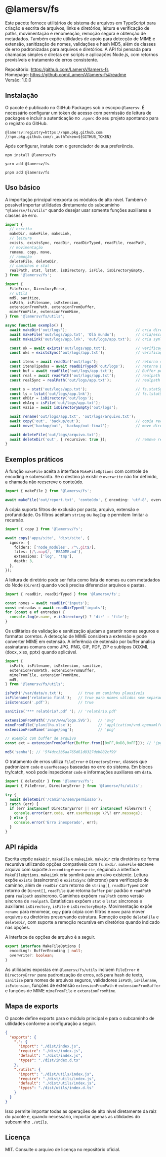 # @lamersv/fs

Este pacote fornece utilitários de sistema de arquivos em TypeScript para criação e escrita de arquivos, links e diretórios, leitura e verificação de paths, movimentação e renomeação, remoção segura e obtenção de metadados. Também expõe utilidades de apoio para detecção de MIME e extensão, sanitização de nomes, validações e hash MD5, além de classes de erro padronizadas para arquivos e diretórios. A API foi pensada para chamadas simples e diretas em scripts e aplicações Node.js, com retornos previsíveis e tratamento de erros consistente.

Repositório: https://github.com/LamersV/lamers-fs  
Homepage: https://github.com/LamersV/lamers-fs#readme  
Versão: 1.0.0

## Instalação

O pacote é publicado no GitHub Packages sob o escopo `@lamersv`. É necessário configurar um token de acesso com permissão de leitura de packages e incluir a autenticação no `.npmrc` do seu projeto apontando para o registro do GitHub.

```
@lamersv:registry=https://npm.pkg.github.com
//npm.pkg.github.com/:_authToken=${GITHUB_TOKEN}
```

Após configurar, instale com o gerenciador de sua preferência.

```
npm install @lamersv/fs
```

```
yarn add @lamersv/fs
```

```
pnpm add @lamersv/fs
```

## Uso básico

A importação principal reexporta os módulos de alto nível. Também é possível importar utilidades diretamente do subcaminho `"@lamersv/fs/utils"` quando desejar usar somente funções auxiliares e classes de erro.

```ts
import {
  // escrita
  makeDir, makeFile, makeLink,
  // leitura
  exists, existsSync, readDir, readDirTyped, readFile, readPath,
  // movimentação
  rename, copy, move,
  // remoção
  deleteFile, deleteDir,
  // caminhos e stat
  realPath, stat, lstat, isDirectory, isFile, isDirectoryEmpty,
} from '@lamersv/fs';

import {
  FileError, DirectoryError,
  // utils
  md5, sanitize,
  isPath, isFilename, isExtension,
  extensionFromPath, extensionFromBuffer,
  mimeFromFile, extensionFromMime,
} from '@lamersv/fs/utils';

async function exemplo() {
  await makeDir('out/logs');                               // cria diretório (recursivo)
  await makeFile('out/logs/app.txt', 'Olá mundo');         // cria/escreve arquivo
  await makeLink('out/logs/app.lnk', 'out/logs/app.txt');  // cria symlink

  const ok = await exists('out/logs/app.txt');             // verificação assíncrona
  const oks = existsSync('out/logs/app.txt');              // verificação síncrona

  const itens = await readDir('out/logs');                 // retorna string[]
  const itensTipados = await readDirTyped('out/logs');     // retorna Dirent[]
  const buf = await readFile('out/logs/app.txt');          // Buffer por padrão
  const real = await readPath('out/logs/app.txt');         // realpath assíncrono
  const realSync = realPath('out/logs/app.txt');           // realpath síncrono

  const s = stat('out/logs/app.txt');                      // fs.statSync com tratamento
  const ls = lstat('out/logs/app.lnk');                    // fs.lstatSync
  const ehDir = isDirectory('out/logs');
  const ehArq = isFile('out/logs/app.txt');
  const vazio = await isDirectoryEmpty('out/logs');

  await rename('out/logs/app.txt', 'out/logs/arquivo.txt');
  await copy('out', 'backup/out');                         // copia recursiva
  await move('backup/out', 'backup/out-final');            // move diretórios/arquivos

  await deleteFile('out/logs/arquivo.txt');
  await deleteDir('out', { recursive: true });             // remove recursivamente
}
```

## Exemplos práticos

A função `makeFile` aceita a interface `MakeFileOptions` com controle de encoding e sobrescrita. Se o destino já existir e `overwrite` não for definido, a chamada não reescreve o conteúdo.

```ts
import { makeFile } from '@lamersv/fs';

await makeFile('out/report.txt', 'conteúdo', { encoding: 'utf-8', overwrite: true });
```

A cópia suporta filtros de exclusão por pasta, arquivo, extensão e profundidade. Os filtros aceitam `string` ou `RegExp` e permitem limitar a recursão.

```ts
import { copy } from '@lamersv/fs';

await copy('apps/site', 'dist/site', {
  ignore: {
    folders: ['node_modules', /^\.git$/],
    files: [/\.map$/, 'README.md'],
    extensions: ['log', 'tmp'],
    depth: 3,
  },
});
```

A leitura de diretório pode ser feita como lista de nomes ou com metadados do Node (`Dirent`) quando você precisa diferenciar arquivos e pastas.

```ts
import { readDir, readDirTyped } from '@lamersv/fs';

const nomes = await readDir('inputs');
const entradas = await readDirTyped('inputs');
for (const e of entradas) {
  console.log(e.name, e.isDirectory() ? 'dir' : 'file');
}
```

Os utilitários de validação e sanitização ajudam a garantir nomes seguros e formatos corretos. A detecção de MIME considera a extensão e pode converter MIME em extensão. A inferência de extensão por buffer analisa assinaturas comuns como JPG, PNG, GIF, PDF, ZIP e subtipos OOXML (docx, xlsx, pptx) quando aplicável.

```ts
import {
  isPath, isFilename, isExtension, sanitize,
  extensionFromPath, extensionFromBuffer,
  mimeFromFile, extensionFromMime,
  md5,
} from '@lamersv/fs/utils';

isPath('/var/data/x.txt');       // true em caminhos plausíveis
isFilename('relatorio final');   // true para nomes válidos sem separadores
isExtension('.pdf');             // true

sanitize('*** relatório?.pdf '); // 'relatório.pdf'

extensionFromPath('/var/www/logo.SVG');   // 'svg'
mimeFromFile('planilha.xlsx');            // 'application/vnd.openxmlformats-officedocument.spreadsheetml.sheet'
extensionFromMime('image/png');           // 'png'

// exemplo com buffer de arquivo
const ext = extensionFromBuffer(Buffer.from([0xFF,0xD8,0xFF])); // 'jpg' para assinatura JPEG

md5('senha'); // '5f4dcc3b5aa765d61d8327deb882cf99'
```

O tratamento de erros utiliza `FileError` e `DirectoryError`, classes que padronizam `code` e `userMessage` baseadas no erro do sistema. Em blocos try/catch, você pode inspecionar `code` e informações auxiliares em `data`.

```ts
import { deleteDir } from '@lamersv/fs';
import { FileError, DirectoryError } from '@lamersv/fs/utils';

try {
  await deleteDir('/caminho/sem/permissao');
} catch (err) {
  if (err instanceof DirectoryError || err instanceof FileError) {
    console.error(err.code, err.userMessage \?\? err.message);
  } else {
    console.error('Erro inesperado', err);
  }
}
```

## API rápida

Escrita expõe `makeDir`, `makeFile` e `makeLink`. `makeDir` cria diretórios de forma recursiva utilizando opções compatíveis com `fs.mkdir`. `makeFile` escreve arquivo com suporte a `encoding` e `overwrite`, seguindo a interface `MakeFileOptions`. `makeLink` cria symlink para um alvo existente. Leitura expõe `exists` (assíncrono) e `existsSync` (síncrono) para verificação de caminho, além de `readDir` com retorno de `string[]`, `readDirTyped` com retorno de `Dirent[]`, `readFile` que retorna `Buffer` por padrão e `readPath` para `realpath` assíncrono. Caminhos expõem `realPath` como versão síncrona de `realpath`. Estatísticas expõem `stat` e `lstat` síncronos e auxiliares `isDirectory`, `isFile` e `isDirectoryEmpty`. Movimentação expõe `rename` para renomear, `copy` para cópia com filtros e `move` para mover arquivos ou diretórios preservando estrutura. Remoção expõe `deleteFile` e `deleteDir`, com suporte a remoção recursiva em diretórios quando indicado nas opções.

A interface de opções de arquivo é a seguir.

```ts
export interface MakeFileOptions {
  encoding?: BufferEncoding | null;
  overwrite?: boolean;
}
```

As utilidades expostas em `@lamersv/fs/utils` incluem `FileError` e `DirectoryError` para padronização de erros, `md5` para hash de texto, `sanitize` para nomes de arquivos seguros, validadores `isPath`, `isFilename`, `isExtension`, funções de extensão `extensionFromPath` e `extensionFromBuffer` e funções de MIME `mimeFromFile` e `extensionFromMime`.

## Mapa de exports

O pacote define exports para o módulo principal e para o subcaminho de utilidades conforme a configuração a seguir.

```json
{
  "exports": {
    ".": {
      "import": "./dist/index.js",
      "require": "./dist/index.js",
      "default": "./dist/index.js",
      "types": "./dist/index.d.ts"
    },
    "./utils": {
      "import": "./dist/utils/index.js",
      "require": "./dist/utils/index.js",
      "default": "./dist/utils/index.js",
      "types": "./dist/utils/index.d.ts"
    }
  }
}
```

Isso permite importar todas as operações de alto nível diretamente da raiz do pacote e, quando necessário, importar apenas as utilidades do subcaminho `./utils`.

## Licença

MIT. Consulte o arquivo de licença no repositório oficial.
